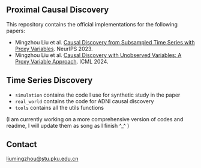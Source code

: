 ## Proximal Causal Discovery
This repository contains the official implementations for the following papers:
- Mingzhou Liu et al. [Causal Discovery from Subsampled Time Series with Proxy Variables](https://arxiv.org/abs/2305.05276). NeurIPS 2023.
- Mingzhou Liu et al. [Causal Discovery with Unobserved Variables: A Proxy Variable Approach](https://arxiv.org/abs/2305.05281). ICML 2024.
## Time Series Discovery

- ``simulation`` contains the code I use for synthetic study in the paper
- ``real_world`` contains the code for ADNI causal discovery
- ``tools`` contains all the utils functions

(I am currently working on a more comprehensive version of codes and readme, I will update them as song as I finish ^_^ )

## Contact
liumingzhou@stu.pku.edu.cn

